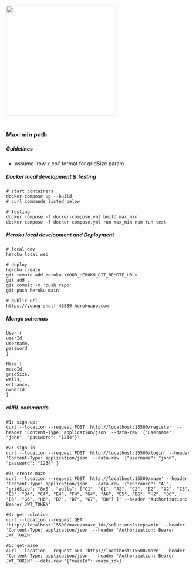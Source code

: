<img src="https://i.ibb.co/xMptX8T/maze.webp" width="300"><br/><br/>

### Max-min path

##### Guidelines

- assume 'row x col' format for gridSize param

##### Docker local development & Testing

```
# start containers
docker-compose up --build
# curl commands listed below

# testing
docker compose -f docker-compose.yml build max_min
docker compose -f docker-compose.yml run max_min npm run test
```

##### Heroku local development and Deployment

```
# local dev
heroku local web

# deploy
heroku create
git remote add heroku <YOUR_HEROKU_GIT_REMOTE_URL>
git add .
git commit -m 'push repo'
git push heroku main

# public-url:
https://young-shelf-40889.herokuapp.com
```

##### Mongo schemas

```
User {
userId,
username,
password
}

Maze {
mazeId,
gridSize,
walls,
entrance,
ownerId
}
```

##### cURL commands

```
#1: sign-up:
curl --location --request POST 'http://localhost:15500/register' --header 'Content-Type: application/json' --data-raw '{"username": "john", "password": "1234"}'

#2: sign-in
curl --location --request POST 'http://localhost:15500/login' --header 'Content-Type: application/json' --data-raw '{"username": "john", "password": "1234" }'

#3: create-maze
curl --location --request POST 'http://localhost:15500/maze' --header 'Content-Type: application/json' --data-raw '{"entrance": "A1", "gridSize": "8x8", "walls": ["C1", "G1", "A2", "C2", "E2", "G2", "C3", "E3", "B4", "C4", "E4", "F4", "G4", "A6", "E5", "B6", "H2", "D6", "E6", "G6", "H6", "B7", "D7", "G7", "B8"] }' --header 'Authorization: Bearer JWT_TOKEN'

#4: get-solution
curl --location --request GET 'http://localhost:15500/maze/<maze_id>/solutions?steps=min' --header 'Content-Type: application/json' --header 'Authorization: Bearer JWT_TOKEN'

#5: get-maze
curl --location --request GET 'http://localhost:15500/maze' --header 'Content-Type: application/json' --header 'Authorization: Bearer JWT_TOKEN' --data-raw '{"mazeId": <maze_id>}'
```

